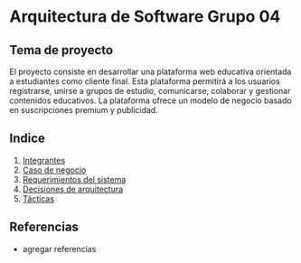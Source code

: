 # Arquitectura de Software Grupo 04

## Tema de proyecto 
El proyecto consiste en desarrollar una plataforma web educativa orientada a estudiantes como cliente final. Esta plataforma permitirá a los usuarios registrarse, unirse a grupos de estudio, comunicarse, colaborar y gestionar contenidos educativos. La plataforma ofrece un modelo de negocio basado en suscripciones premium y publicidad.

## Indice

1. [Integrantes](integrantes/integrantes.md)
2. [Caso de negocio](Documento/1.%20Caso%20del%20Negocio.md)
3. [Requerimientos del sistema](Documento/2.%20Requerimientos%20del%20Sistema.md)
4. [Decisiones de arquitectura](Documento/3.%20Decisiones%20de%20Arquitectura.md)
5. [Tácticas](Documento/4.%20Tacticas.md)


## Referencias
* agregar referencias